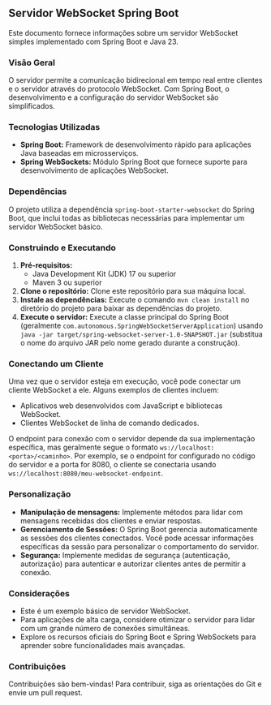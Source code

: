 ## Servidor WebSocket Spring Boot

Este documento fornece informações sobre um servidor WebSocket simples implementado com Spring Boot e Java 23.

### Visão Geral

O servidor permite a comunicação bidirecional em tempo real entre clientes e o servidor através do protocolo WebSocket. Com Spring Boot, o desenvolvimento e a configuração do servidor WebSocket são simplificados.

### Tecnologias Utilizadas

* **Spring Boot:** Framework de desenvolvimento rápido para aplicações Java baseadas em microsserviços.
* **Spring WebSockets:** Módulo Spring Boot que fornece suporte para desenvolvimento de aplicações WebSocket.

### Dependências

O projeto utiliza a dependência `spring-boot-starter-websocket` do Spring Boot, que inclui todas as bibliotecas necessárias para implementar um servidor WebSocket básico.

### Construindo e Executando

1. **Pré-requisitos:**
    * Java Development Kit (JDK) 17 ou superior
    * Maven 3 ou superior
2. **Clone o repositório:** Clone este repositório para sua máquina local.
3. **Instale as dependências:** Execute o comando `mvn clean install` no diretório do projeto para baixar as dependências do projeto.
4. **Execute o servidor:** Execute a classe principal do Spring Boot (geralmente `com.autonomous.SpringWebSocketServerApplication`) usando `java -jar target/spring-websocket-server-1.0-SNAPSHOT.jar` (substitua o nome do arquivo JAR pelo nome gerado durante a construção).

### Conectando um Cliente

Uma vez que o servidor esteja em execução, você pode conectar um cliente WebSocket a ele. Alguns exemplos de clientes incluem:

* Aplicativos web desenvolvidos com JavaScript e bibliotecas WebSocket.
* Clientes WebSocket de linha de comando dedicados.

O endpoint para conexão com o servidor depende da sua implementação específica, mas geralmente segue o formato `ws://localhost:<porta>/<caminho>`. Por exemplo, se o endpoint for configurado no código do servidor e a porta for 8080, o cliente se conectaria usando `ws://localhost:8080/meu-websocket-endpoint`.

### Personalização

* **Manipulação de mensagens:** Implemente métodos para lidar com mensagens recebidas dos clientes e enviar respostas.
* **Gerenciamento de Sessões:** O Spring Boot gerencia automaticamente as sessões dos clientes conectados. Você pode acessar informações específicas da sessão para personalizar o comportamento do servidor.
* **Segurança:** Implemente medidas de segurança (autenticação, autorização) para autenticar e autorizar clientes antes de permitir a conexão.

### Considerações

* Este é um exemplo básico de servidor WebSocket.
* Para aplicações de alta carga, considere otimizar o servidor para lidar com um grande número de conexões simultâneas.
* Explore os recursos oficiais do Spring Boot e Spring WebSockets para aprender sobre funcionalidades mais avançadas.

### Contribuições

Contribuições são bem-vindas! Para contribuir, siga as orientações do Git e envie um pull request.

